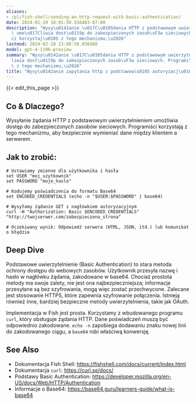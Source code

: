 ```yaml
---
aliases:
- /pl/fish-shell/sending-an-http-request-with-basic-authentication/
date: 2024-01-20 18:01:50.556483-07:00
description: "Wysy\u0142anie \u017C\u0105dania HTTP z podstawowym uwierzytelnieniem\
  \ umo\u017Cliwia dost\u0119p do zabezpieczonych zasob\xF3w sieciowych. Programi\u015B\
  ci korzystaj\u0105 z tego mechanizmu,\u2026"
lastmod: 2024-02-18 23:08:50.036488
model: gpt-4-1106-preview
summary: "Wysy\u0142anie \u017C\u0105dania HTTP z podstawowym uwierzytelnieniem umo\u017C\
  liwia dost\u0119p do zabezpieczonych zasob\xF3w sieciowych. Programi\u015Bci korzystaj\u0105\
  \ z tego mechanizmu,\u2026"
title: "Wysy\u0142anie zapytania http z podstawow\u0105 autoryzacj\u0105"
---
```


{{< edit_this_page >}}

## Co & Dlaczego?
Wysyłanie żądania HTTP z podstawowym uwierzytelnieniem umożliwia dostęp do zabezpieczonych zasobów sieciowych. Programiści korzystają z tego mechanizmu, aby bezpiecznie wymieniać dane między klientem a serwerem.

## Jak to zrobić:
```Fish Shell
# Ustawiamy zmienne dla użytkownika i hasła
set USER "moj_uzytkownik"
set PASSWORD "moje_haslo"

# Kodujemy poświadczenia do formatu Base64
set ENCODED_CREDENTIALS (echo -n "$USER:$PASSWORD" | base64)

# Wysyłamy żądanie GET z nagłówkiem autoryzacyjnym
curl -H "Authorization: Basic $ENCODED_CREDENTIALS" "http://twojserwer.com/zabezpieczona_strona"

# Oczekiwany wynik: Odpowiedź serwera (HTML, JSON, itd.) lub komunikat o błędzie 
```

## Deep Dive
Podstawowe uwierzytelnienie (Basic Authentication) to stara metoda ochrony dostępu do webowych zasobów. Użytkownik przesyła nazwę i hasło w nagłówku żądania, zakodowane w base64. Chociaż prostota metody ma swoje zalety, nie jest ona najbezpieczniejsza; informacje przesyłane są bez szyfrowania, mogą więc zostać przechwycone. Zalecane jest stosowanie HTTPS, które zapewnia szyfrowanie połączenia. Istnieją również inne, bardziej bezpieczne metody uwierzytelnienia, takie jak OAuth.

Implementacja w Fish jest prosta. Korzystamy z wbudowanego programu `curl`, który obsługuje żądania HTTP. Dane poświadczeń muszą być odpowiednio zakodowane. `echo -n` zapobiega dodawaniu znaku nowej linii do zakodowanego ciągu, a `base64` robi właściwą konwersję. 

## See Also
- Dokumentacja Fish Shell: https://fishshell.com/docs/current/index.html
- Dokumentacja `curl`: https://curl.se/docs/
- Podstawy Basic Authentication: https://developer.mozilla.org/en-US/docs/Web/HTTP/Authentication
- Informacje o Base64: https://base64.guru/learners-guide/what-is-base64
